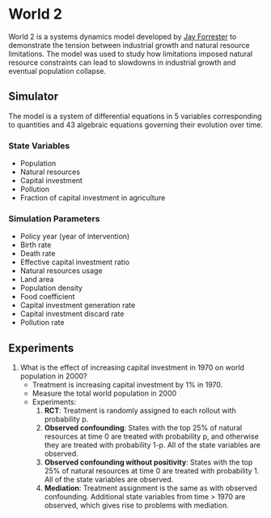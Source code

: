 # World 2 
World 2 is a systems dynamics model developed by [Jay
Forrester](https://en.wikipedia.org/wiki/Jay_Wright_Forrester) to demonstrate
the tension between industrial growth and natural resource limitations.  The
model was used to study how limitations imposed natural resource constraints can
lead to slowdowns in industrial growth and eventual population collapse.

## Simulator
The model is a system of differential equations in 5 variables corresponding to
quantities and 43 algebraic equations governing their evolution over time.

### State Variables
* Population
* Natural resources
* Capital investment
* Pollution
* Fraction of capital investment in agriculture

### Simulation Parameters
* Policy year (year of intervention)
* Birth rate
* Death rate
* Effective capital investment ratio
* Natural resources usage
* Land area
* Population density
* Food coefficient
* Capital investment generation rate
* Capital investment discard rate
* Pollution rate


## Experiments
1. What is the effect of increasing capital investment in 1970 on world
population in 2000?
    - Treatment is increasing capital investment by 1% in 1970.
    - Measure the total world population in 2000
    - Experiments:
        1. **RCT**: Treatment is randomly assigned to each rollout with
        probability p.
        2. **Observed confounding**: States with the top 25\%
        of natural resources at time 0 are treated with probability p, and
        otherwise they are treated with probability 1-p. All of the state
        variables are observed.
        3. **Observed confounding without positivity**: States with the top 25\%
        of natural resources at time 0 are treated with probability 1. All of the state
        variables are observed.
        4. **Mediation**: Treatment assignment is the same as with observed
        confounding. Additional state variables from time > 1970 are observed,
        which gives rise to problems with mediation.

